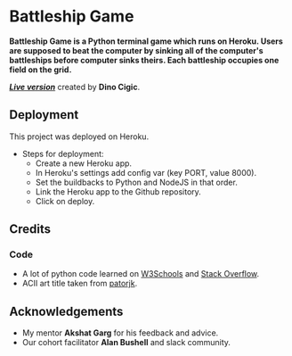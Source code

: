 # Battleship Game

**Battleship Game is a Python terminal game which runs on Heroku. Users are supposed to beat the computer by sinking all of the computer's battleships before computer sinks theirs. Each battleship occupies one field on the grid.**

***[Live version](https://dcigic92-pp3-battleship-game-e0f029a41560.herokuapp.com/)*** created by **Dino Cigic**.

## Deployment

This project was deployed on Heroku.

- Steps for deployment:
    - Create a new Heroku app.
    - In Heroku's settings add config var (key PORT, value 8000).
    - Set the buildbacks to Python and NodeJS in that order.
    - Link the Heroku app to the Github repository.
    - Click on deploy.

## Credits

### Code

- A lot of python code learned on [W3Schools](https://www.w3schools.com/) and [Stack Overflow](https://stackoverflow.com/).
- ACII art title taken from [patorjk](https://patorjk.com/software/taag/#p=display&f=Stforek&t=BATTLESHIP%20GAME).

## Acknowledgements

- My mentor **Akshat Garg** for his feedback and advice.
- Our cohort facilitator **Alan Bushell** and slack community.